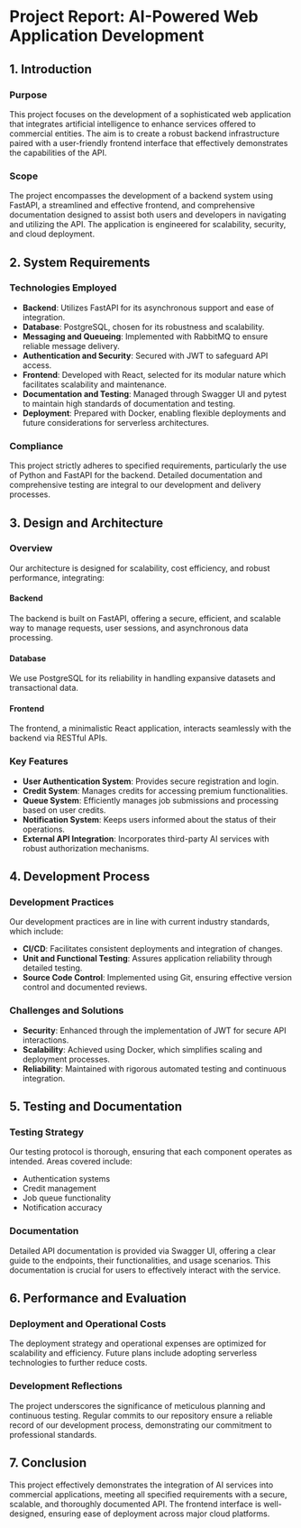 # Project Report: AI-Powered Web Application Development

## 1. Introduction

### Purpose
This project focuses on the development of a sophisticated web application that integrates artificial intelligence to enhance services offered to commercial entities. The aim is to create a robust backend infrastructure paired with a user-friendly frontend interface that effectively demonstrates the capabilities of the API.

### Scope
The project encompasses the development of a backend system using FastAPI, a streamlined and effective frontend, and comprehensive documentation designed to assist both users and developers in navigating and utilizing the API. The application is engineered for scalability, security, and cloud deployment.

## 2. System Requirements

### Technologies Employed
- **Backend**: Utilizes FastAPI for its asynchronous support and ease of integration.
- **Database**: PostgreSQL, chosen for its robustness and scalability.
- **Messaging and Queueing**: Implemented with RabbitMQ to ensure reliable message delivery.
- **Authentication and Security**: Secured with JWT to safeguard API access.
- **Frontend**: Developed with React, selected for its modular nature which facilitates scalability and maintenance.
- **Documentation and Testing**: Managed through Swagger UI and pytest to maintain high standards of documentation and testing.
- **Deployment**: Prepared with Docker, enabling flexible deployments and future considerations for serverless architectures.

### Compliance
This project strictly adheres to specified requirements, particularly the use of Python and FastAPI for the backend. Detailed documentation and comprehensive testing are integral to our development and delivery processes.

## 3. Design and Architecture

### Overview
Our architecture is designed for scalability, cost efficiency, and robust performance, integrating:

#### Backend
The backend is built on FastAPI, offering a secure, efficient, and scalable way to manage requests, user sessions, and asynchronous data processing.

#### Database
We use PostgreSQL for its reliability in handling expansive datasets and transactional data.

#### Frontend
The frontend, a minimalistic React application, interacts seamlessly with the backend via RESTful APIs.

### Key Features
- **User Authentication System**: Provides secure registration and login.
- **Credit System**: Manages credits for accessing premium functionalities.
- **Queue System**: Efficiently manages job submissions and processing based on user credits.
- **Notification System**: Keeps users informed about the status of their operations.
- **External API Integration**: Incorporates third-party AI services with robust authorization mechanisms.

## 4. Development Process

### Development Practices
Our development practices are in line with current industry standards, which include:
- **CI/CD**: Facilitates consistent deployments and integration of changes.
- **Unit and Functional Testing**: Assures application reliability through detailed testing.
- **Source Code Control**: Implemented using Git, ensuring effective version control and documented reviews.

### Challenges and Solutions
- **Security**: Enhanced through the implementation of JWT for secure API interactions.
- **Scalability**: Achieved using Docker, which simplifies scaling and deployment processes.
- **Reliability**: Maintained with rigorous automated testing and continuous integration.

## 5. Testing and Documentation

### Testing Strategy
Our testing protocol is thorough, ensuring that each component operates as intended. Areas covered include:
- Authentication systems
- Credit management
- Job queue functionality
- Notification accuracy

### Documentation
Detailed API documentation is provided via Swagger UI, offering a clear guide to the endpoints, their functionalities, and usage scenarios. This documentation is crucial for users to effectively interact with the service.

## 6. Performance and Evaluation

### Deployment and Operational Costs
The deployment strategy and operational expenses are optimized for scalability and efficiency. Future plans include adopting serverless technologies to further reduce costs.

### Development Reflections
The project underscores the significance of meticulous planning and continuous testing. Regular commits to our repository ensure a reliable record of our development process, demonstrating our commitment to professional standards.

## 7. Conclusion

This project effectively demonstrates the integration of AI services into commercial applications, meeting all specified requirements with a secure, scalable, and thoroughly documented API. The frontend interface is well-designed, ensuring ease of deployment across major cloud platforms.
